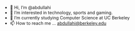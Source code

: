 - 👋 Hi, I’m @abdullahi
- 👀 I’m interested in technology, sports and gaming.
- 🌱 I’m currently studying Computer Science at UC Berkeley
- 📫 How to reach me ... abdullahi@berkeley.edu


<!---
abdullahi/abdullahi is a ✨ special ✨ repository because its `README.md` (this file) appears on your GitHub profile.
You can click the Preview link to take a look at your changes.
--->
